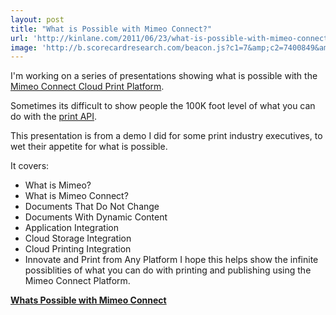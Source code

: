 ```yaml
---
layout: post
title: "What is Possible with Mimeo Connect?"
url: 'http://kinlane.com/2011/06/23/what-is-possible-with-mimeo-connect/'
image: 'http://b.scorecardresearch.com/beacon.js?c1=7&amp;c2=7400849&amp;c3=1&amp;c4=&amp;c5=&amp;c6='
---
```


I'm working on a series of presentations showing what is possible with the [Mimeo Connect Cloud Print Platform][1].

Sometimes its difficult to show people the 100K foot level of what you can do with the [print API][2].

This presentation is from a demo I did for some print industry executives, to wet their appetite for what is possible.

It covers:

  * What is Mimeo?
  * What is Mimeo Connect?
  * Documents That Do Not Change
  * Documents With Dynamic Content
  * Application Integration
  * Cloud Storage Integration
  * Cloud Printing Integration
  * Innovate and Print from Any Platform
I hope this helps show the infinite possiblities of what you can do with printing and publishing using the Mimeo Connect Platform.

**[Whats Possible with Mimeo Connect][3]**

   [1]: ../../ (Mimeo Connect Cloud Print Platform)
   [2]: http://developer.mimeo.com (print API)
   [3]: http://www.slideshare.net/kinlane/whats-possible-with-mimeo-connect (Whats Possible with Mimeo Connect)
